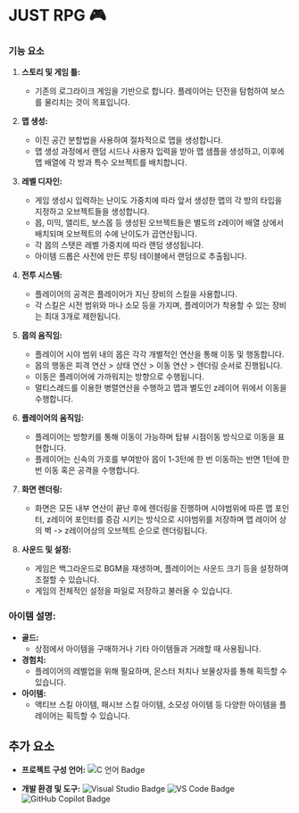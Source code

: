 # JUST RPG 🎮
### 기능 요소

1. **스토리 및 게임 틀:** 
   - 기존의 로그라이크 게임을 기반으로 합니다. 플레이어는 던전을 탐험하여 보스를 물리치는 것이 목표입니다.

2. **맵 생성:** 
   - 이진 공간 분할법을 사용하여 절차적으로 맵을 생성합니다. 
   - 맵 생성 과정에서 랜덤 시드나 사용자 입력을 받아 맵 샘플을 생성하고, 이후에 맵 배열에 각 방과 특수 오브젝트를 배치합니다.

3. **레벨 디자인:** 
   - 게임 생성시 입력하는 난이도 가중치에 따라 앞서 생성한 맵의 각 방의 타입을 지정하고 오브젝트들을 생성합니다. 
   - 몹, 미믹, 앨리트, 보스몹 등 생성된 오브젝트들은 별도의 z레이어 배열 상에서 배치되며 오브젝트의 수에 난이도가 곱연산됩니다. 
   - 각 몹의 스탯은 레벨 가중치에 따라 랜덤 생성됩니다. 
   - 아이템 드롭은 사전에 만든 루팅 테이블에서 랜덤으로 추출됩니다.

4. **전투 시스템:** 
   - 플레이어의 공격은 플레이어가 지닌 장비의 스킬을 사용합니다. 
   - 각 스킬은 시전 범위와 마나 소모 등을 가지며, 플레이어가 착용할 수 있는 장비는 최대 3개로 제한됩니다.

5. **몹의 움직임:** 
   - 플레이어 시야 범위 내의 몹은 각각 개별적인 연산을 통해 이동 및 행동합니다. 
   - 몹의 행동은 피격 연산 > 상태 연산 > 이동 연산 > 렌더링 순서로 진행됩니다. 
   - 이동은 플레이어에 가까워지는 방향으로 수행됩니다. 
   - 멀티스레드를 이용한 병렬연산을 수행하고 맵과 별도인 z레이어 위에서 이동을 수행합니다.

6. **플레이어의 움직임:** 
   - 플레이어는 방향키를 통해 이동이 가능하며 탑뷰 시점이동 방식으로 이동을 표현합니다. 
   - 플레이어는 신속의 가호를 부여받아 몹이 1-3턴에 한 번 이동하는 반면 1턴에 한 번 이동 혹은 공격을 수행합니다.

7. **화면 렌더링:** 
   - 화면은 모든 내부 연산이 끝난 후에 렌더링을 진행하며 시야범위에 따른 맵 포인터, z레이어 포인터를 증감 시키는 방식으로 시야범위를 저장하며 맵 레이어 상의 벽 -> z레이어상의 오브젝트 순으로 렌더링됩니다.

8. **사운드 및 설정:** 
   - 게임은 백그라운드로 BGM을 재생하며, 플레이어는 사운드 크기 등을 설정하여 조절할 수 있습니다. 
   - 게임의 전체적인 설정을 파일로 저장하고 불러올 수 있습니다.

### 아이템 설명:
- **골드:** 
  - 상점에서 아이템을 구매하거나 기타 아이템들과 거래할 때 사용됩니다.
- **경험치:** 
  - 플레이어의 레벨업을 위해 필요하며, 몬스터 처치나 보물상자를 통해 획득할 수 있습니다.
- **아이템:** 
  - 액티브 스킬 아이템, 패시브 스킬 아이템, 소모성 아이템 등 다양한 아이템을 플레이어는 획득할 수 있습니다.

## 추가 요소

- **프로젝트 구성 언어:**
  ![C 언어 Badge](https://img.shields.io/badge/language-C-blue)

- **개발 환경 및 도구:**
  ![Visual Studio Badge](https://img.shields.io/badge/IDE-Visual%20Studio-purple)
  ![VS Code Badge](https://img.shields.io/badge/IDE-VS%20Code-blueviolet)
  ![GitHub Copilot Badge](https://img.shields.io/badge/Tool-GitHub%20Copilot-informational)
